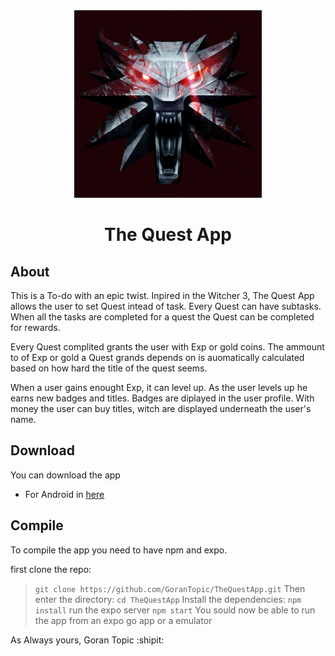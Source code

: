 <div align="center"  styles="text-align:center; vertical-align:left;">
  <img src="assets/images/icon.png" width="300" height="300">
   <h1>The Quest App</h1>
</div>

## About 
This is a To-do with an epic twist. 
Inpired in the Witcher 3, The Quest App allows the user to set Quest intead of task.
Every Quest can have subtasks. When all the tasks are completed for a quest the Quest can be completed for rewards. 

Every Quest complited grants the user with Exp or gold coins. 
The ammount to of Exp or gold a Quest grands depends on is auomatically calculated based on how hard the title of the quest seems.


When a user gains enought Exp, it can level up. 
As the user levels up he earns new badges and titles. 
Badges are diplayed in the user profile. 
With money the user can buy titles, witch are displayed underneath the user's name. 

## Download
You can download the app 
* For Android in [here](https://exp-shell-app-assets.s3.us-west-1.amazonaws.com/android/%40telix/TheQuestApp-4eec4454e0fc4b3a86eaf89274d1c953-signed.apk)

## Compile
To compile the app you need to have npm and expo. 

first clone the repo:
> `git clone https://github.com/GoranTopic/TheQuestApp.git`
Then enter the directory:
>  `cd TheQuestApp`
Install the dependencies:
>  `npm install`
run the expo server 
>  `npm start`
You sould now be able to run the app from an expo go app or a emulator


As Always yours, 
Goran Topic  :shipit:


